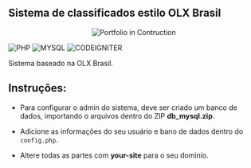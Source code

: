 <p style="text-align: center;">

## Sistema de classificados estilo OLX Brasil

</p>

<p align="center">
  <img src="https://github.com/wiliamvj/Sistema-Classificados/blob/master/screen.png" alt="Portfolio in Contruction" />
</p>

![PHP](https://img.shields.io/badge/php-5.2-blue) ![MYSQL](https://img.shields.io/badge/mysql-5.6.41-orange) ![CODEIGNITER](https://img.shields.io/badge/codeigniter-3.0.6-red)

Sistema baseado na OLX Brasil.

## Instruções:

* Para configurar o admin do sistema, deve ser criado um banco de dados, importando o arquivos dentro do ZIP **db_mysql.zip**.

* Adicione as informações do seu usuário e bano de dados dentro do `config.php`.

* Altere todas as partes com **your-site** para o seu dominio.



